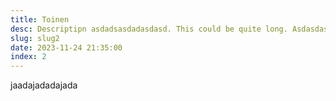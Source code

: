 ```yaml
---
title: Toinen
desc: Descriptipn asdadsasdadasdasd. This could be quite long. Asdasdasdkadksakda.
slug: slug2
date: 2023-11-24 21:35:00
index: 2
---
```


jaadajadadajada
